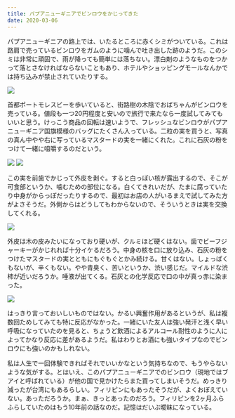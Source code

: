 ```yaml
---
title: パプアニューギニアでビンロウをかじってきた
date: 2020-03-06
---
```


パプアニューギニアの路上では、いたるところに赤くシミがついている。これは路肩で売っているビンロウをガムのように噛んで吐き出した跡のようだ。このシミは非常に頑固で、雨が降っても簡単には落ちない。漂白剤のようなものをつかって落とさなければならないこともあり、ホテルやショッピングモールなんかでは持ち込みが禁止されていたりする。

![](https://photos.smugmug.com/photos/i-3m3FMfH/0/66e84347/X3/i-3m3FMfH-X3.jpg)

首都ポートモレスビーを歩いていると、街路樹の木陰でおばちゃんがビンロウを売っている。値段も一つ20円程度と安いので旅行で来たなら一度試してみてもいいと思う。けっこう商品の回転は速いようで、フレッシュなビンロウがパプアニューギニア国旗模様のバッグにたくさん入っている。二粒の実を買うと、写真の真ん中やや右に写っているマスタードの実を一緒にくれた。これに石灰の粉をつけて一緒に咀嚼するのだという。

![](https://photos.smugmug.com/photos/i-nFf2wH3/0/0ab867e2/X3/i-nFf2wH3-X3.jpg)
![](https://photos.smugmug.com/photos/i-7ttMLtd/0/bff3f111/X3/i-7ttMLtd-X3.jpg)

この実を前歯でかじって外皮を剥ぐ。すると白っぽい核が露出するので、そこが可食部というか、噛むための部位になる。白くてきれいだが、たまに腐っていたり中身がからっぽだったりするので、最初はお店の人がいるまえで試してみた方がよさそうだ。外側からはどうしてもわからないので、そういうときは実を交換してくれる。

![](https://photos.smugmug.com/photos/i-9vSdCGF/0/51aaf5ed/X3/i-9vSdCGF-X3.jpg)

外皮は木の皮みたいになっており硬いが、クルミほど硬くはない。歯でビーフジャーキーがかじれれば十分イケるだろう。中身の核を口に放り込み、石灰の粉をつけたマスタードの実とともにもぐもぐとかみ続ける。甘くはない。しょっぱくもないが、辛くもない。やや青臭く、苦いというか、渋い感じだ。マイルドな渋柿が近いだろうか。唾液が出てくる。石灰との化学反応で口の中が真っ赤に染まった。

![](https://photos.smugmug.com/photos/i-wVJHbSn/0/7a154d2f/X3/i-wVJHbSn-X3.jpg)

はっきり言っておいしいものではない。かるい興奮作用があるというが、私は複数回ためしてみても特に反応がなかった。一緒にいた友人は強い発汗と浅く早い呼吸になっていたのを見ると、ちょうど飲酒によるアルコール耐性のように人によってかなり反応に差があるようだ。私はわりとお酒にも強いタイプなのでビンロウにも強いのかもしれない。

私は人生で一回体験できればそれでいいかなという気持ちなので、もうやらないような気がする。とはいえ、このパプアニューギニアでのビンロウ（現地ではブアイと呼ばれている）が他の国で見かけたらまた買ってしまいそうだ。めっきり減ったが台湾にもあるらしい。フィリピンにもあったそうだが、よくおぼえていない。あっただろうか。まぁ、きっとあったのだろう。フィリピンを2ヶ月ふらふらしていたのはもう10年前の話なのだ。記憶はだいぶ曖昧になっている。
